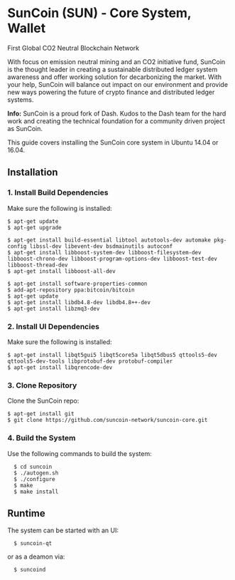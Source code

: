 # SunCoin (SUN) - Core System, Wallet

First Global CO2 Neutral Blockchain Network

With focus on emission neutral mining and an CO2 initiative fund, SunCoin is the thought leader in creating a sustainable distributed ledger system awareness and offer working solution for decarbonizing the market. With your help, SunCoin will balance out impact on our environment and provide new ways powering the future of crypto finance and distributed ledger systems.

**Info:** SunCoin is a proud fork of Dash. Kudos to the Dash team for the hard work and creating the technical foundation for a community driven project as SunCoin.

This guide covers installing the SunCoin core system in Ubuntu 14.04 or 16.04.

## Installation

### 1. Install Build Dependencies

Make sure the following is installed:

    $ apt-get update
    $ apt-get upgrade

    $ apt-get install build-essential libtool autotools-dev automake pkg-config libssl-dev libevent-dev bsdmainutils autoconf
    $ apt-get install libboost-system-dev libboost-filesystem-dev libboost-chrono-dev libboost-program-options-dev libboost-test-dev libboost-thread-dev
    $ apt-get install libboost-all-dev

    $ apt-get install software-properties-common
    $ add-apt-repository ppa:bitcoin/bitcoin
    $ apt-get update
    $ apt-get install libdb4.8-dev libdb4.8++-dev
    $ apt-get install libzmq3-dev

### 2. Install UI Dependencies

Make sure the following is installed:

    $ apt-get install libqt5gui5 libqt5core5a libqt5dbus5 qttools5-dev qttools5-dev-tools libprotobuf-dev protobuf-compiler
    $ apt-get install libqrencode-dev

### 3. Clone Repository

Clone the SunCoin repo:

    $ apt-get install git
    $ git clone https://github.com/suncoin-network/suncoin-core.git

### 4. Build the System

Use the following commands to build the system:

      $ cd suncoin
      $ ./autogen.sh
      $ ./configure
      $ make
      $ make install

## Runtime

The system can be started with an UI:

      $ suncoin-qt
  
or as a deamon via:

      $ suncoind
